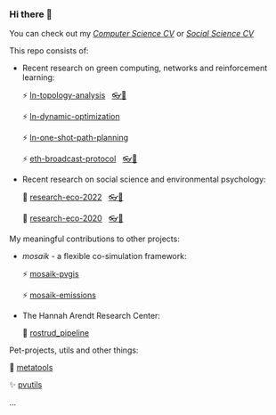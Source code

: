 ### Hi there 👋 
You can check out my *[Computer Science CV](https://ellariel.github.io/cv-cs/)* or *[Social Science CV](https://ellariel.github.io/cv-ss/)*

This repo consists of:
- Recent research on green computing, networks and reinforcement learning:

  ⚡ [ln-topology-analysis](https://github.com/Ellariel/ln-topology-analysis)&nbsp;&nbsp;&nbsp;[👓📃](https://doi.org/10.1016/j.comnet.2024.110297)
  
  ⚡ [ln-dynamic-optimization](https://github.com/Ellariel/ln-dynamic-optimization)
  
  ⚡ [ln-one-shot-path-planning](https://github.com/Ellariel/ln-one-shot-path-planning)
  
  ⚡ [eth-broadcast-protocol](https://github.com/Ellariel/eth-broadcast-protocol)&nbsp;&nbsp;&nbsp;[👓📃](https://doi.org/10.48550/arXiv.2407.15616)
  
- Recent research on social science and environmental psychology:

  🌱 [research-eco-2022](https://github.com/Ellariel/research-eco-2022)&nbsp;&nbsp;&nbsp;[👓📃](https://doi.org/10.1525/collabra.73637)
    
  🌱 [research-eco-2020](https://github.com/Ellariel/research-eco-2020)&nbsp;&nbsp;&nbsp;[👓📃](https://doi.org/10.1016/j.spc.2021.05.008)
<!--
  🌱 [research-eco-2020-posthoc-analysis](https://github.com/Ellariel/research-eco-2020-posthoc-analysis) -->

My meaningful contributions to other projects:
- *mosaik* - a flexible co-simulation framework:

  ⚡ [mosaik-pvgis](https://gitlab.com/mosaik/components/energy/mosaik-pvgis)
  
  ⚡ [mosaik-emissions](https://gitlab.com/mosaik/components/energy/mosaik-emissions)
  
- The Hannah Arendt Research Center:

  📄 [rostrud_pipeline](https://github.com/tha-rc/rostrud_pipeline)
  
Pet-projects, utils and other things:

  📄 [metatools](https://github.com/Ellariel/metatools)
  
  ✨ [pvutils](https://github.com/Ellariel/pvutils)
  
  ...



<!--
**Ellariel/ellariel** is a ✨ _special_ ✨ repository because its `README.md` (this file) appears on your GitHub profile.
Here are some ideas to get you started:
- 🔭 I’m currently working on ...
- 🌱 I’m currently learning ...
- 👯 I’m looking to collaborate on ...
- 🤔 I’m looking for help with ...
- 💬 Ask me about ...
- 📫 How to reach me: ...
- 😄 Pronouns: ...
- ⚡ Fun fact: ...
-->

